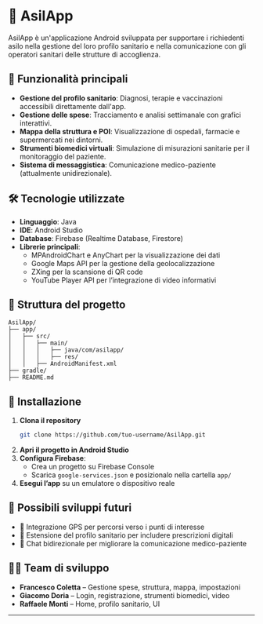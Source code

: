 # 📱 AsilApp

AsilApp è un'applicazione Android sviluppata per supportare i richiedenti asilo nella gestione del loro profilo sanitario e nella comunicazione con gli operatori sanitari delle strutture di accoglienza.

## 🚀 Funzionalità principali

- **Gestione del profilo sanitario**: Diagnosi, terapie e vaccinazioni accessibili direttamente dall'app.
- **Gestione delle spese**: Tracciamento e analisi settimanale con grafici interattivi.
- **Mappa della struttura e POI**: Visualizzazione di ospedali, farmacie e supermercati nei dintorni.
- **Strumenti biomedici virtuali**: Simulazione di misurazioni sanitarie per il monitoraggio del paziente.
- **Sistema di messaggistica**: Comunicazione medico-paziente (attualmente unidirezionale).

## 🛠️ Tecnologie utilizzate

- **Linguaggio**: Java
- **IDE**: Android Studio
- **Database**: Firebase (Realtime Database, Firestore)
- **Librerie principali**:
  - MPAndroidChart e AnyChart per la visualizzazione dei dati
  - Google Maps API per la gestione della geolocalizzazione
  - ZXing per la scansione di QR code
  - YouTube Player API per l’integrazione di video informativi

## 📂 Struttura del progetto

```
AsilApp/
├── app/
│   ├── src/
│   │   ├── main/
│   │   │   ├── java/com/asilapp/
│   │   │   ├── res/
│   │   ├── AndroidManifest.xml
├── gradle/
├── README.md
```

## 🔧 Installazione

1. **Clona il repository**
   ```bash
   git clone https://github.com/tuo-username/AsilApp.git
   ```
2. **Apri il progetto in Android Studio**
3. **Configura Firebase**:
   - Crea un progetto su Firebase Console
   - Scarica `google-services.json` e posizionalo nella cartella `app/`
4. **Esegui l’app** su un emulatore o dispositivo reale

## 📌 Possibili sviluppi futuri

- 📍 Integrazione GPS per percorsi verso i punti di interesse
- 📍 Estensione del profilo sanitario per includere prescrizioni digitali
- 📍 Chat bidirezionale per migliorare la comunicazione medico-paziente

## 👨‍💻 Team di sviluppo

- **Francesco Coletta** – Gestione spese, struttura, mappa, impostazioni
- **Giacomo Doria** – Login, registrazione, strumenti biomedici, video
- **Raffaele Monti** – Home, profilo sanitario, UI

---

